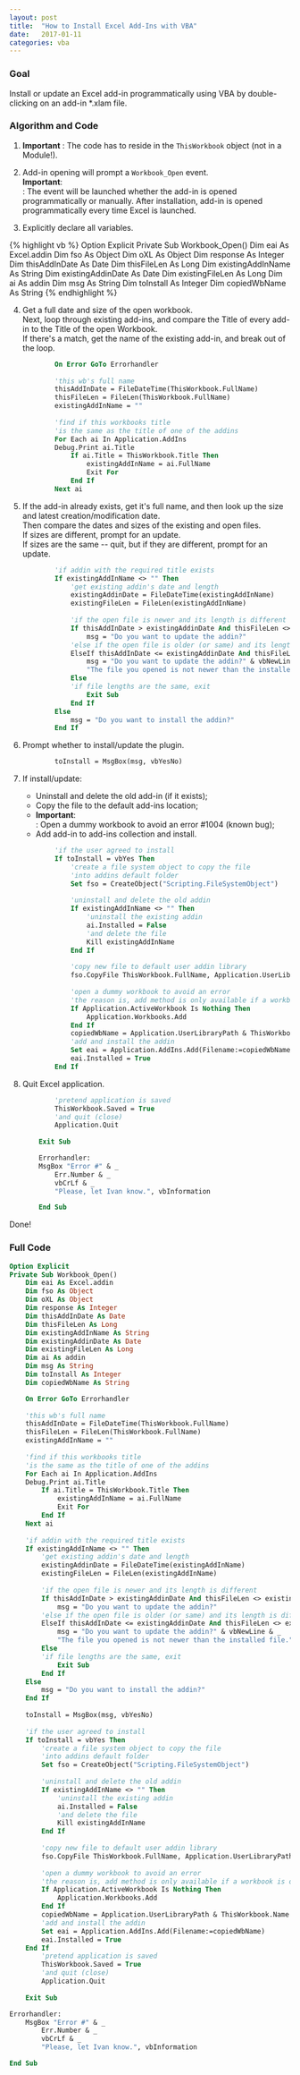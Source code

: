 ```yaml
---
layout: post
title:  "How to Install Excel Add-Ins with VBA"
date:   2017-01-11
categories: vba
---
```


### Goal
  
Install or update an Excel add-in programmatically using VBA by double-clicking on an add-in *.xlam file.  
  
### Algorithm and Code

1. **Important**
: The code has to reside in the ```ThisWorkbook``` object (not in a Module!).   
2. Add-in opening will prompt a ```Workbook_Open``` event.  
**Important**:  
: The event will be launched whether the add-in is opened programmatically or manually. After installation, add-in is opened programmatically every time Excel is launched.  

3. Explicitly declare all variables.  

{% highlight vb %}
		Option Explicit
		Private Sub Workbook_Open()
			Dim eai As Excel.addin
			Dim fso As Object
			Dim oXL As Object
			Dim response As Integer
			Dim thisAddInDate As Date
			Dim thisFileLen As Long
			Dim existingAddInName As String
			Dim existingAddinDate As Date
			Dim existingFileLen As Long
			Dim ai As addin
			Dim msg As String
			Dim toInstall As Integer
			Dim copiedWbName As String
{% endhighlight %}

4. Get a full date and size of the open workbook.  
Next, loop through existing add-ins, and compare the Title of every add-in to the Title of the open Workbook.  
If there's a match, get the name of the existing add-in, and break out of the loop.  

	```vb
			On Error GoTo Errorhandler
			
			'this wb's full name
			thisAddInDate = FileDateTime(ThisWorkbook.FullName)
			thisFileLen = FileLen(ThisWorkbook.FullName)
			existingAddInName = ""
			
			'find if this workbooks title
			'is the same as the title of one of the addins
			For Each ai In Application.AddIns
			Debug.Print ai.Title
				If ai.Title = ThisWorkbook.Title Then
					existingAddInName = ai.FullName
					Exit For
				End If
			Next ai
	```

5. If the add-in already exists, get it's full name, and then look up the size and latest creation/modification date.  
Then compare the dates and sizes of the existing and open files.  
If sizes are different, prompt for an update.   
If sizes are the same -- quit, but if they are different, prompt for an update.  

	```vb
			'if addin with the required title exists
			If existingAddInName <> "" Then
				'get existing addin's date and length
				existingAddinDate = FileDateTime(existingAddInName)
				existingFileLen = FileLen(existingAddInName)
				
				'if the open file is newer and its length is different
				If thisAddInDate > existingAddinDate And thisFileLen <> existingFileLen Then
					msg = "Do you want to update the addin?"
				'else if the open file is older (or same) and its length is different
				ElseIf thisAddInDate <= existingAddinDate And thisFileLen <> existingFileLen Then
					msg = "Do you want to update the addin?" & vbNewLine & _
					"The file you opened is not newer than the installed file."
				Else
				'if file lengths are the same, exit
					Exit Sub
				End If
			Else
				msg = "Do you want to install the addin?"
			End If
	```

6. Prompt whether to install/update the plugin.  

	```vb
			toInstall = MsgBox(msg, vbYesNo)
	```

7. If install/update:  
	* Uninstall and delete the old add-in (if it exists);  
	* Copy the file to the default add-ins location;  
	* **Important**:  
	: Open a dummy workbook to avoid an error #1004 (known bug);
	* Add add-in to add-ins collection and install. 

	```vb
			'if the user agreed to install
			If toInstall = vbYes Then
				'create a file system object to copy the file
				'into addins default folder
				Set fso = CreateObject("Scripting.FileSystemObject")
				
				'uninstall and delete the old addin
				If existingAddInName <> "" Then
					'uninstall the existing addin
					ai.Installed = False
					'and delete the file
					Kill existingAddInName
				End If
				
				'copy new file to default user addin library
				fso.CopyFile ThisWorkbook.FullName, Application.UserLibraryPath, True
				
				'open a dummy workbook to avoid an error
				'the reason is, add method is only available if a workbook is open
				If Application.ActiveWorkbook Is Nothing Then
					Application.Workbooks.Add
				End If
				copiedWbName = Application.UserLibraryPath & ThisWorkbook.Name
				'add and install the addin
				Set eai = Application.AddIns.Add(Filename:=copiedWbName)
				eai.Installed = True        
			End If
	```

8. Quit Excel application.  

	```vb  
			'pretend application is saved
			ThisWorkbook.Saved = True
			'and quit (close)
			Application.Quit
		  
		Exit Sub

		Errorhandler:
		MsgBox "Error #" & _
			Err.Number & _
			vbCrLf & _
			"Please, let Ivan know.", vbInformation

		End Sub  
	```

Done!  

### Full Code

```vb
Option Explicit
Private Sub Workbook_Open()
	Dim eai As Excel.addin
	Dim fso As Object
	Dim oXL As Object
	Dim response As Integer
	Dim thisAddInDate As Date
	Dim thisFileLen As Long
	Dim existingAddInName As String
	Dim existingAddinDate As Date
	Dim existingFileLen As Long
	Dim ai As addin
	Dim msg As String
	Dim toInstall As Integer
	Dim copiedWbName As String

	On Error GoTo Errorhandler
	
	'this wb's full name
	thisAddInDate = FileDateTime(ThisWorkbook.FullName)
	thisFileLen = FileLen(ThisWorkbook.FullName)
	existingAddInName = ""
	
	'find if this workbooks title
	'is the same as the title of one of the addins
	For Each ai In Application.AddIns
	Debug.Print ai.Title
		If ai.Title = ThisWorkbook.Title Then
			existingAddInName = ai.FullName
			Exit For
		End If
	Next ai
	
	'if addin with the required title exists
	If existingAddInName <> "" Then
		'get existing addin's date and length
		existingAddinDate = FileDateTime(existingAddInName)
		existingFileLen = FileLen(existingAddInName)
		
		'if the open file is newer and its length is different
		If thisAddInDate > existingAddinDate And thisFileLen <> existingFileLen Then
			msg = "Do you want to update the addin?"
		'else if the open file is older (or same) and its length is different
		ElseIf thisAddInDate <= existingAddinDate And thisFileLen <> existingFileLen Then
			msg = "Do you want to update the addin?" & vbNewLine & _
			"The file you opened is not newer than the installed file."
		Else
		'if file lengths are the same, exit
			Exit Sub
		End If
	Else
		msg = "Do you want to install the addin?"
	End If
	
	toInstall = MsgBox(msg, vbYesNo)
	
	'if the user agreed to install
	If toInstall = vbYes Then
		'create a file system object to copy the file
		'into addins default folder
		Set fso = CreateObject("Scripting.FileSystemObject")
		
		'uninstall and delete the old addin
		If existingAddInName <> "" Then
			'uninstall the existing addin
			ai.Installed = False
			'and delete the file
			Kill existingAddInName
		End If
		
		'copy new file to default user addin library
		fso.CopyFile ThisWorkbook.FullName, Application.UserLibraryPath, True
		
		'open a dummy workbook to avoid an error
		'the reason is, add method is only available if a workbook is open
		If Application.ActiveWorkbook Is Nothing Then
			Application.Workbooks.Add
		End If
		copiedWbName = Application.UserLibraryPath & ThisWorkbook.Name
		'add and install the addin
		Set eai = Application.AddIns.Add(Filename:=copiedWbName)
		eai.Installed = True
	End If
		'pretend application is saved
		ThisWorkbook.Saved = True
		'and quit (close)
		Application.Quit
	  
	Exit Sub

Errorhandler:
	MsgBox "Error #" & _
		Err.Number & _
		vbCrLf & _
		"Please, let Ivan know.", vbInformation

End Sub
```